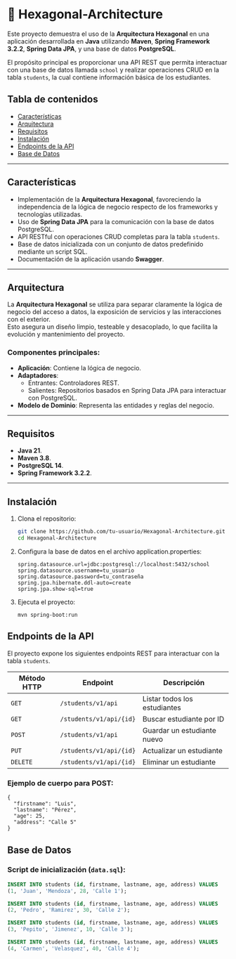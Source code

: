 # 📁 Hexagonal-Architecture  

Este proyecto demuestra el uso de la **Arquitectura Hexagonal** en una aplicación desarrollada en **Java** utilizando **Maven**, **Spring Framework 3.2.2**, **Spring Data JPA**, y una base de datos **PostgreSQL**.  

El propósito principal es proporcionar una API REST que permita interactuar con una base de datos llamada `school` y realizar operaciones CRUD en la tabla `students`, la cual contiene información básica de los estudiantes.  

## Tabla de contenidos  
- [Características](#características)  
- [Arquitectura](#arquitectura)  
- [Requisitos](#requisitos)  
- [Instalación](#instalación)  
- [Endpoints de la API](#endpoints-de-la-api)  
- [Base de Datos](#base-de-datos)  

---

## Características  
- Implementación de la **Arquitectura Hexagonal**, favoreciendo la independencia de la lógica de negocio respecto de los frameworks y tecnologías utilizadas.  
- Uso de **Spring Data JPA** para la comunicación con la base de datos PostgreSQL.  
- API RESTful con operaciones CRUD completas para la tabla `students`.  
- Base de datos inicializada con un conjunto de datos predefinido mediante un script SQL.  
- Documentación de la aplicación usando **Swagger**.

---

## Arquitectura  
La **Arquitectura Hexagonal** se utiliza para separar claramente la lógica de negocio del acceso a datos, la exposición de servicios y las interacciones con el exterior.  
Esto asegura un diseño limpio, testeable y desacoplado, lo que facilita la evolución y mantenimiento del proyecto.  

### Componentes principales:  
- **Aplicación**: Contiene la lógica de negocio.  
- **Adaptadores**:  
  - Entrantes: Controladores REST.  
  - Salientes: Repositorios basados en Spring Data JPA para interactuar con PostgreSQL.  
- **Modelo de Dominio**: Representa las entidades y reglas del negocio.  

---

## Requisitos  
- **Java 21**.  
- **Maven 3.8**.  
- **PostgreSQL 14**.  
- **Spring Framework 3.2.2**.  

---

## Instalación  

1. Clona el repositorio:  
   ```bash
   git clone https://github.com/tu-usuario/Hexagonal-Architecture.git
   cd Hexagonal-Architecture

2. Configura la base de datos en el archivo application.properties:

    ```
    spring.datasource.url=jdbc:postgresql://localhost:5432/school
    spring.datasource.username=tu_usuario
    spring.datasource.password=tu_contraseña
    spring.jpa.hibernate.ddl-auto=create
    spring.jpa.show-sql=true
3. Ejecuta el proyecto:

    ```
    mvn spring-boot:run
## Endpoints de la API
El proyecto expone los siguientes endpoints REST para interactuar con la tabla `students`.  

| Método HTTP | Endpoint               | Descripción                      |  
|-------------|------------------------|----------------------------------|  
| `GET`       | `/students/v1/api`     | Listar todos los estudiantes     |  
| `GET`       | `/students/v1/api/{id}`| Buscar estudiante por ID         |  
| `POST`      | `/students/v1/api`     | Guardar un estudiante nuevo      |  
| `PUT`       | `/students/v1/api/{id}`| Actualizar un estudiante         |  
| `DELETE`    | `/students/v1/api/{id}`| Eliminar un estudiante           |  

### Ejemplo de cuerpo para **POST**:  

  ```
  {
    "firstname": "Luis",
    "lastname": "Pérez",
    "age": 25,
    "address": "Calle 5"
  }
  ```

## Base de Datos  

### Script de inicialización (`data.sql`):  
```sql
INSERT INTO students (id, firstname, lastname, age, address) VALUES
(1, 'Juan', 'Mendoza', 28, 'Calle 1');

INSERT INTO students (id, firstname, lastname, age, address) VALUES
(2, 'Pedro', 'Ramirez', 30, 'Calle 2');

INSERT INTO students (id, firstname, lastname, age, address) VALUES
(3, 'Pepito', 'Jimenez', 10, 'Calle 3');

INSERT INTO students (id, firstname, lastname, age, address) VALUES
(4, 'Carmen', 'Velasquez', 40, 'Calle 4');
